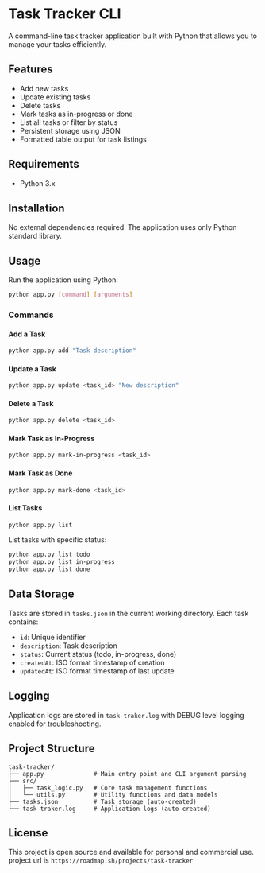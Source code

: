# Task Tracker CLI

A command-line task tracker application built with Python that allows you to manage your tasks efficiently.

## Features

- Add new tasks
- Update existing tasks
- Delete tasks
- Mark tasks as in-progress or done
- List all tasks or filter by status
- Persistent storage using JSON
- Formatted table output for task listings

## Requirements

- Python 3.x

## Installation

No external dependencies required. The application uses only Python standard library.

## Usage

Run the application using Python:

```bash
python app.py [command] [arguments]
```

### Commands

#### Add a Task
```bash
python app.py add "Task description"
```

#### Update a Task
```bash
python app.py update <task_id> "New description"
```

#### Delete a Task
```bash
python app.py delete <task_id>
```

#### Mark Task as In-Progress
```bash
python app.py mark-in-progress <task_id>
```

#### Mark Task as Done
```bash
python app.py mark-done <task_id>
```

#### List Tasks
```bash
python app.py list
```

List tasks with specific status:
```bash
python app.py list todo
python app.py list in-progress
python app.py list done
```

## Data Storage

Tasks are stored in `tasks.json` in the current working directory. Each task contains:
- `id`: Unique identifier
- `description`: Task description
- `status`: Current status (todo, in-progress, done)
- `createdAt`: ISO format timestamp of creation
- `updatedAt`: ISO format timestamp of last update

## Logging

Application logs are stored in `task-traker.log` with DEBUG level logging enabled for troubleshooting.

## Project Structure

```
task-tracker/
├── app.py              # Main entry point and CLI argument parsing
├── src/
│   ├── task_logic.py   # Core task management functions
│   └── utils.py        # Utility functions and data models
├── tasks.json          # Task storage (auto-created)
└── task-traker.log     # Application logs (auto-created)
```

## License

This project is open source and available for personal and commercial use.
project url is `https://roadmap.sh/projects/task-tracker`
